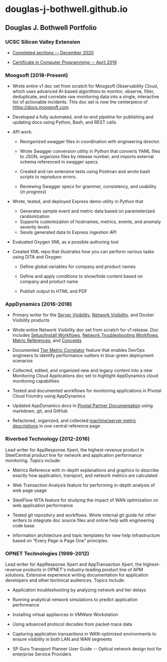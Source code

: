 # douglas-j-bothwell.github.io

## Douglas J. Bothwell Portfolio

### UCSC Silicon Valley Extension

* [Completed sections -- December 2020](./pdf/doug-bothwell-ucsc-transcript-dec-2020.png)

* [Certificate in Computer Programming -- April 2019](./pdf/doug-bothwell-ucsc-transcript-dec-2020.png)


### Moogsoft (2018-Present)

* Wrote entire v1 doc set from scratch for Moogsoft Observability Cloud, which uses advanced AI-based algorithms to monitor, observe, filter, deduplicate, and correlate raw monitoring data into a single, interactive list of actionable incidents. This doc set is now the centerpiece of https://docs.moogsoft.com.

* Developed a fully automated, end-to-end pipeline for publishing and updating docs using Python, Bash, and REST calls. 

* API work:

   * Reorganized swagger files in coordination with engineering director.

   * Wrote Swagger conversion utility in Python that converts YAML files to JSON, organizes files by release number, and imports external schema referenced in swagger specs.

   * Created and ran extensive tests using Postman and wrote bash scripts to reproduce errors.

   * Reviewing Swagger specs for grammer, consistency, and usability (_in progress_)

* Wrote, tested, and deployed Express demo utility in Python that
   * Generates sample event and metric data based on parameterized randomization
   * Supports customization of hostnames, metrics, events, and anomaly severity levels
   * Sends generated data to Express ingestion API

* Evaluated Oxygen XML as a possible authoring tool

* Created XML repo that illustrates how you can perform various tasks using DITA and Oxygen:

   * Define global variables for company and product names

   * Define and apply conditions to show/hide content based on company and product name

   * Publish output to HTML and PDF  

### AppDynamics (2016-2018)

* Primary writer for the [Server Visibility](https://docs.appdynamics.com/display/PRO44/Server+Visibility), [Network Visibility](https://docs.appdynamics.com/display/PRO44/Network+Visibility), and Docker Visibility products 

* Wrote entire Network Visibility doc set from scratch for v1 release. Doc includes [Setup/Install Workflows](https://docs.appdynamics.com/display/PRO44/Set+Up+Network+Visibility), [Network Troubleshooting Workflows](https://docs.appdynamics.com/display/PRO44/Network+Visibility+Workflows+and+Example+Use+Cases), [Metric References](https://docs.appdynamics.com/display/PRO44/Network+Visibility+Metrics), and [Concepts](https://docs.appdynamics.com/display/PRO44/Network+Visibility+Concepts)
 

* Documented [Tier Metric Correlator](https://docs.appdynamics.com/display/PRO44/Tier+Metric+Correlator) feature that enables DevOps engineers to identify performance outliers in blue-green deployment scenarios

* Collected, edited, and organized new and legacy content into a new Monitoring Cloud Applications doc set to highlight AppDynamics cloud monitoring capabilities

* Tested and documented workflows for monitoring applications in Pivotal Cloud Foundry using AppDynamics

* Updated AppDynamics docs in [Pivotal Partner Documentation](https://docs.pivotal.io/partners/appdynamics/index.html) using markdown, git, and GitHub

* Refactored, organized, and collected [machine/server metric descriptions](https://docs.appdynamics.com/display/PRO44/Hardware+Resources+Metrics) in one central reference page


### Riverbed Technology (2012-2016)

Lead writer for AppResponse Xpert, the highest-revenue product in SteelCentral product line for network and application performance monitoring. Topics include:

* Metrics Reference with in-depth explanations and graphics to describe exactly how application, transport, and network metrics are calculated

* Web Transaction Analysis feature for performing in-depth analysis of web page usage

* SteelFlow WTA feature for studying the impact of WAN optimization on web application performance

* Tested git repository and workflows. Wrote internal git guide for other writers to integrate doc source files and online help with engineering code base.

* Information architecture and topic templates for new help infrastructure based on “Every Page is Page One” principles

### OPNET Technologies (1999-2012)

Lead writer for AppResponse Xpert and AppTransaction Xpert, the highest-revenue products in OPNET's industry-leading product line of APM solutions. Extensive experience writing documentation for application developers and other technical audiences. Topics include:

* Application troubleshooting by analyzing network and tier delays

* Running analytical network simulations to predict application performance

* Installing virtual appliances in VMWare Workstation

* Using advanced protocol decodes from packet-trace data

* Capturing application transactions in WAN-optimized environments to ensure visibility in both LAN and WAN segments

* SP Guru Transport Planner User Guide -- Optical network design tool for enterprise Service Providers
